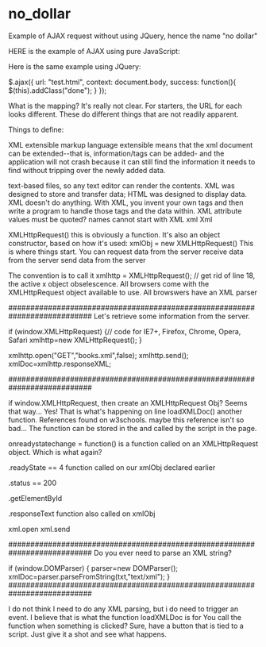 no_dollar
=========

Example of AJAX request without using JQuery, hence the name "no dollar"

HERE is the example of AJAX using pure JavaScript:

<script type="text/javascript">
function loadXMLDoc()
{
var xmlhttp;
if (window.XMLHttpRequest)
  {// code for IE7+, Firefox, Chrome, Opera, Safari
  xmlhttp=new XMLHttpRequest();
  }

xmlhttp.onreadystatechange=function()
  {
  if (xmlhttp.readyState==4 && xmlhttp.status==200)
    {
    document.getElementById("myDiv").innerHTML=xmlhttp.responseText;
    }
  }
xmlhttp.open("GET","ajax_info.txt",true);
xmlhttp.send();
}
</script>

Here is the same example using JQuery:

$.ajax({
  url: "test.html",
  context: document.body,
  success: function(){
    $(this).addClass("done");
  }
});

What is the mapping?
It's really not clear. For starters, the URL for each looks different. These do different things
that are not readily apparent.


Things to define:

XML 
extensible markup language
extensible means that the xml document can be extended--that is, information/tags can be added-
and the application will not crash because it can still find the information it needs to find
without tripping over the newly added data.

text-based files, so any text editor can render the contents. 
XML was designed to store and transfer data; HTML was designed to display data.
XML doesn't do anything. With XML, you invent your own tags and then write a program
to handle those tags and the data within.
XML attribute values must be quoted? <note date="12/20/2013">
<book category="children"></book>
names cannot start with XML xml Xml


XMLHttpRequest()
this is obviously a function. It's also an object constructor, based on how it's used:
xmlObj = new XMLHttpRequest()
This is where things start. You can
request data from the server
receive data from the server
send data from the server

The convention is to call it 
xmlhttp = XMLHttpRequest();
// get rid of line 18, the active x object obselescence.
All browsers come with the XMLHttpRequest object available to use.
All browswers have an XML parser

###########################################################################
Let's retrieve some information from the server.


if (window.XMLHttpRequest)
  {// code for IE7+, Firefox, Chrome, Opera, Safari
  xmlhttp=new XMLHttpRequest();
  }

xmlhttp.open("GET","books.xml",false);
xmlhttp.send();
xmlDoc=xmlhttp.responseXML;

###########################################################################

if window.XMLHttpRequest, then create an XMLHttpRequest Obj? Seems that way...
Yes! That is what's happening on line
loadXMLDoc()
another function. References found on w3schools. maybe this reference isn't so bad...
The function can be stored in the <head> and called by the script in the page.

onreadystatechange = function()
is a function called on an XMLHttpRequest object. Which is what again?

.readyState == 4
function called on our xmlObj declared earlier

.status == 200

.getElementById

.responseText
function also called on xmlObj

xml.open
xml.send


###########################################################################
Do you ever need to parse an XML string?

if (window.DOMParser)
  {
  parser=new DOMParser();
  xmlDoc=parser.parseFromString(txt,"text/xml");
  }
###########################################################################


I do not think I need to do any XML parsing, but i do need to trigger an event. 
I believe that is what the function loadXMLDoc is for
You call the function when something is clicked? Sure, have a button that is tied to a script.
Just give it a shot and see what happens.
